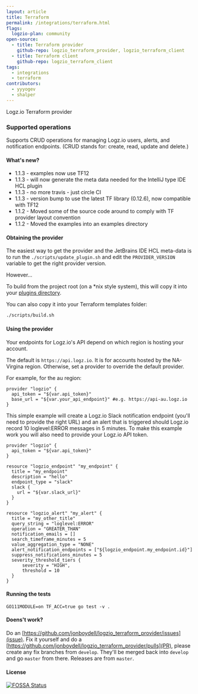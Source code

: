 ```yaml
---
layout: article
title: Terraform
permalink: /integrations/terraform.html
flags:
  logzio-plan: community
open-source:
  - title: Terraform provider
    github-repo: logzio_terraform_provider, logzio_terraform_client
  - title: Terraform client
    github-repo: logzio_terraform_client
tags:
  - integrations
  - terraform
contributors:
  - yyyogev
  - shalper
---
```


Logz.io Terraform provider



### Supported operations

Supports CRUD operations for managing Logz.io users, alerts, and notification endpoints.
(CRUD stands for: create, read, update and delete.)

#### What's new?

- 1.1.3 - examples now use TF12
- 1.1.3 - will now generate the meta data needed for the IntelliJ type IDE HCL plugin
- 1.1.3 - no more travis - just circle CI
- 1.1.3 - version bump to use the latest TF library (0.12.6), now compatible with TF12
- 1.1.2 - Moved some of the source code around to comply with TF provider layout convention
- 1.1.2 - Moved the examples into an examples directory

#### Obtaining the provider

The easiest way to get the provider and the JetBrains IDE HCL meta-data is to run the `./scripts/update_plugin.sh` and edit the `PROVIDER_VERSION` variable to get the right provider version.

However...

To build from the project root (on a *nix style system), this will copy it into your [plugins directory](https://www.terraform.io/docs/configuration/providers.html#third-party-plugins).

You can also copy it into your Terraform templates folder:

```bash
./scripts/build.sh
```

#### Using the provider

Your endpoints for Logz.io's API depend on which region is hosting your account.

The default is `https://api.logz.io`. It is for accounts hosted by the NA-Virgina region.
Otherwise, set a provider to override the default provider.

For example, for the au region:

```hcl-terraform
provider "logzio" {
  api_token = "${var.api_token}"
  base_url = "${var.your_api_endpoint}" #e.g. https://api-au.logz.io
}
```

This simple example will create a Logz.io Slack notification endpoint (you'll need to provide the right URL) and an alert that
is triggered should Logz.io record 10 loglevel:ERROR messages in 5 minutes.  To make this example work you will also need to provide
your Logz.io API token.

```hcl-terraform
provider "logzio" {
  api_token = "${var.api_token}"
}

resource "logzio_endpoint" "my_endpoint" {
  title = "my_endpoint"
  description = "hello"
  endpoint_type = "slack"
  slack {
    url = "${var.slack_url}"
  }
}

resource "logzio_alert" "my_alert" {
  title = "my_other_title"
  query_string = "loglevel:ERROR"
  operation = "GREATER_THAN"
  notification_emails = []
  search_timeframe_minutes = 5
  value_aggregation_type = "NONE"
  alert_notification_endpoints = ["${logzio_endpoint.my_endpoint.id}"]
  suppress_notifications_minutes = 5
  severity_threshold_tiers {
      severity = "HIGH",
      threshold = 10
  }
}
```

#### Running the tests
`GO111MODULE=on TF_ACC=true go test -v .`

#### Doens't work?

Do an [https://github.com/jonboydell/logzio_terraform_provider/issues](issue).
Fix it yourself and do a [https://github.com/jonboydell/logzio_terraform_provider/pulls](PR), please create any fix branches from `develop`.  They'll be merged back into `develop` and go `master` from there.  Releases are from `master`.

#### License

[![FOSSA Status](https://app.fossa.io/api/projects/custom%2B8359%2Fgit%40github.com%3Ajonboydell%2Flogzio_terraform_provider.git.svg?type=large)](https://app.fossa.io/projects/custom%2B8359%2Fgit%40github.com%3Ajonboydell%2Flogzio_terraform_provider.git?ref=badge_large)


